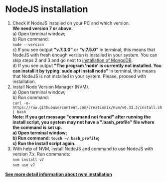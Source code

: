 # NodeJS installation

1. Check if NodeJS installed on your PC and which version. <br>
**We need version 7 or above**.<br> 
a) Open terminal window; <br> 
b) Run command:<br> `node --version`<br>
c) If you see output **"v.7.3.0"** or **"v.7.5.0"** in terminal, this means that NodeJS with fresh enough version is installed in your system. You can skip steps 2 and 3 and go next to [installation of MongoDB](/install-mongodb.md).</br>
d) If you see output **"The program 'node' is currently not installed. You can install it by typing: sudo apt install node"** in terminal, this means that NodeJS is not installed in your system. Please, proceed with installation.<br>                                       
2. Install Node Version Manager (NVM). <br> 
a) Open terminal window; <br> 
b) Run command:<br>`curl -o- https://raw.githubusercontent.com/creationix/nvm/v0.33.2/install.sh | bash` <br>
**Note: If you get message "command not found" after running the install script, you system may not have a ".bash_profile" file where the command is set up.<br>**
**a) Open terminal window;<br>**
**b) Run command: `touch ~/.bash_profile`;<br>**
**c) Run the install script again.<br>**
3. With help of NVM, install NodeJS and command to use NodeJS with version 7.x. Run commands:<br>`nvm install v7`<br> `nvm use v7`

**[See more detail information about nvm installation](https://github.com/creationix/nvm#install-script)**



